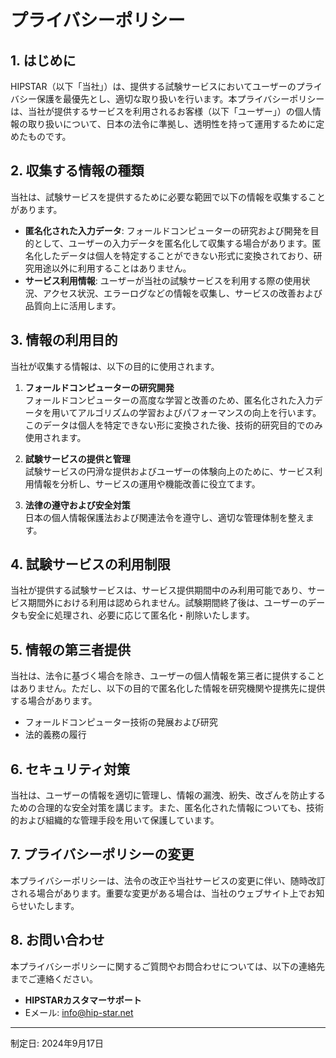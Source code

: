 # プライバシーポリシー

## 1. はじめに
HIPSTAR（以下「当社」）は、提供する試験サービスにおいてユーザーのプライバシー保護を最優先とし、適切な取り扱いを行います。本プライバシーポリシーは、当社が提供するサービスを利用されるお客様（以下「ユーザー」）の個人情報の取り扱いについて、日本の法令に準拠し、透明性を持って運用するために定めたものです。

## 2. 収集する情報の種類
当社は、試験サービスを提供するために必要な範囲で以下の情報を収集することがあります。

- **匿名化された入力データ**: フォールドコンピューターの研究および開発を目的として、ユーザーの入力データを匿名化して収集する場合があります。匿名化したデータは個人を特定することができない形式に変換されており、研究用途以外に利用することはありません。
- **サービス利用情報**: ユーザーが当社の試験サービスを利用する際の使用状況、アクセス状況、エラーログなどの情報を収集し、サービスの改善および品質向上に活用します。

## 3. 情報の利用目的
当社が収集する情報は、以下の目的に使用されます。

1. **フォールドコンピューターの研究開発**  
   フォールドコンピューターの高度な学習と改善のため、匿名化された入力データを用いてアルゴリズムの学習およびパフォーマンスの向上を行います。このデータは個人を特定できない形に変換された後、技術的研究目的でのみ使用されます。

2. **試験サービスの提供と管理**  
   試験サービスの円滑な提供およびユーザーの体験向上のために、サービス利用情報を分析し、サービスの運用や機能改善に役立てます。

3. **法律の遵守および安全対策**  
   日本の個人情報保護法および関連法令を遵守し、適切な管理体制を整えます。

## 4. 試験サービスの利用制限
当社が提供する試験サービスは、サービス提供期間中のみ利用可能であり、サービス期間外における利用は認められません。試験期間終了後は、ユーザーのデータも安全に処理され、必要に応じて匿名化・削除いたします。

## 5. 情報の第三者提供
当社は、法令に基づく場合を除き、ユーザーの個人情報を第三者に提供することはありません。ただし、以下の目的で匿名化した情報を研究機関や提携先に提供する場合があります。

- フォールドコンピューター技術の発展および研究
- 法的義務の履行

## 6. セキュリティ対策
当社は、ユーザーの情報を適切に管理し、情報の漏洩、紛失、改ざんを防止するための合理的な安全対策を講じます。また、匿名化された情報についても、技術的および組織的な管理手段を用いて保護しています。

## 7. プライバシーポリシーの変更
本プライバシーポリシーは、法令の改正や当社サービスの変更に伴い、随時改訂される場合があります。重要な変更がある場合は、当社のウェブサイト上でお知らせいたします。

## 8. お問い合わせ
本プライバシーポリシーに関するご質問やお問合わせについては、以下の連絡先までご連絡ください。

- **HIPSTARカスタマーサポート**
- Eメール: info@hip-star.net

---

制定日: 2024年9月17日
